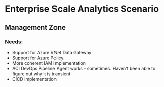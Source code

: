 # Enterprise Scale Analytics Scenario
## Management Zone


### Needs: 
- Support for Azure VNet Data Gateway
- Support for Azure Policy.  
- More coherent IAM implementation
- ACI DevOps Pipeline Agent works - sometimes.  Haven't been able to figure out why it is transient
- CICD implementation

